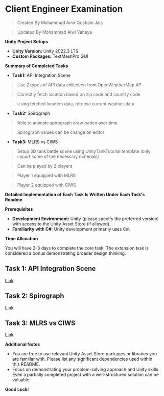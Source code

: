 
# Client Engineer Examination
> Created By Muhammad Amir Qushairi Jais

> Updated By Mohammad Alwi Yahaya

**Unity Project Setups**
-  **Unity Version:**  Unity 2022.3 LTS
-  **Custom Packages:**  TextMeshPro GUI

**Summary of Completed Tasks**
-  **Task1:**  API Integration Scene
  > Use 2 types of API data collection from OpenWeatherMap AP

  > Correctly fetch location based on zip code and country code

  > Using fetched location data, retrieve current weather data 
-  **Task2:**  Spirograph
  > Able to animate spirograph draw patten over time

  > Spirograph values can be change on editor
-  **Task3:**  MLRS vs CIWS
  > Setup 3D tank battle scene using UnityTankTutorial template (only import some of the necessary materials)

  > Can be played by 2 players

  > Player 1 equipped with MLRS

  > Player 2 equipped with CIWS

**Detailed Implementation of Each Task Is Written Under Each Task's Readme**


**Prerequisites**

-   **Development Environment:** Unity (please specify the preferred version) with access to the Unity Asset Store (if allowed).
-   **Familiarity with C#:** Unity development primarily uses C#.

**Time Allocation**

You will have 2-3 days to complete the core task. The extension task is considered a bonus demonstrating broader design thinking.

## Task 1: API Integration Scene
[Link](https://github.com/m-amirqushairi-jais/engineer-exam/tree/main/unity/task-1)

## Task 2: Spirograph
[Link](https://github.com/m-amirqushairi-jais/engineer-exam/tree/main/unity/task-2)

## Task 3: MLRS vs CIWS
[Link](https://github.com/m-amirqushairi-jais/engineer-exam/tree/main/unity/task-3)

**Additional Notes**

-   You are free to use relevant Unity Asset Store packages or libraries you are familiar with. Please list any significant dependencies used within this README.
-   Focus on demonstrating your problem-solving approach and Unity skills. Even a partially completed project with a well-structured solution can be valuable.

**Good Luck!**
